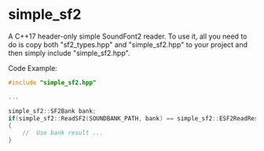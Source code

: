 # simple_sf2
 
A C++17 header-only simple SoundFont2 reader.
To use it, all you need to do is copy both "sf2_types.hpp" and "simple_sf2.hpp" to your project and then simply include "simple_sf2.hpp".

Code Example:
```cpp
#include "simple_sf2.hpp"

...

simple_sf2::SF2Bank bank;
if(simple_sf2::ReadSF2(SOUNDBANK_PATH, bank) == simple_sf2::ESF2ReadResult::READ_SUCCESS)
{
	//  Use bank result ...
}
```